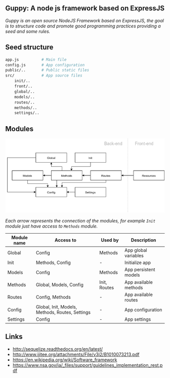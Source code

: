 Guppy: A node js framework based on ExpressJS
-----------------------------------------------------

*Guppy is an open source NodeJS Framework based on ExpressJS,
the goal is to structure code and promote good programming practices providing a seed and some rules.*

## Seed structure

```bash
app.js 			# Main file
config.js 		# App configuration
public/.. 		# Public static files
src/ 			# App source files
	init/..
	front/..
	global/..
	models/..
	routes/..
	methods/..
	settings/..
```

## Modules

![](docs/global-structure.png)

*Each arrow represents the connection of the modules, for example `Init` module just have access to `Methods` module.*

Module name | Access to	| Used by | Description
------------|-----------|---------|------------
Global | Config | Methods | App global variables
Init | Methods, Config | - | Initialize app
Models | Config | Methods | App persistent models
Methods | Global, Models, Config | Init, Routes | App available methods
Routes | Config, Methods | - | App available routes
Config | Global, Init, Models, Methods, Routes, Settings | - | App configuration
Settings | Config | - | App settings


## Links
- http://sequelize.readthedocs.org/en/latest/
- http://www.ijitee.org/attachments/File/v3i2/B1010073213.pdf
- https://en.wikipedia.org/wiki/Software_framework
- https://www.nsa.gov/ia/_files/support/guidelines_implementation_rest.pdf